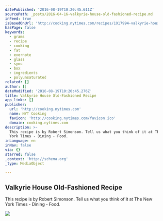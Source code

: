 ```yaml
---
datePublished: '2016-08-19T10:20:45.611Z'
sourcePath: _posts/2016-04-16-valkyrie-house-old-fashioned-recipe.md
inFeed: true
isBasedOnUrl: 'http://cooking.nytimes.com/recipes/1017994-valkyrie-house-old-fashioned'
hasPage: false
keywords:
  - grams
  - recipe
  - cooking
  - fat
  - evernote
  - glass
  - sync
  - box
  - ingredients
  - polyunsaturated
related: []
author: []
dateModified: '2016-08-19T10:20:45.276Z'
title: Valkyrie House Old-Fashioned Recipe
app_links: []
publisher:
  url: 'http://cooking.nytimes.com'
  name: NYT Cooking
  favicon: 'http://cooking.nytimes.com/favicon.ico'
  domain: cooking.nytimes.com
description: >-
  This recipe is by Robert Simonson. Tell us what you think of it at The New
  York Times - Dining - Food.
inLanguage: en
inNav: false
via: {}
starred: false
_context: 'http://schema.org'
_type: MediaObject

---
```

<article style=""><h1>Valkyrie House Old-Fashioned Recipe</h1><p>This recipe is by Robert Simonson. Tell us what you think of it at The New York Times - Dining - Food.</p><img src="http://graphics8.nytimes.com/images/2016/03/02/dining/02BLEND3/02BLEND3-superJumbo.jpg" /></article>